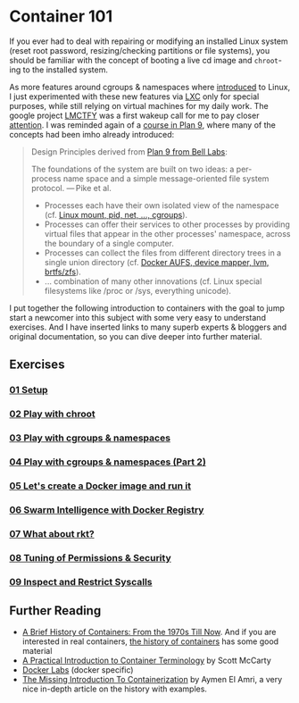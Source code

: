 # Container 101


If you ever had to deal with repairing or modifying an installed Linux system (reset root password, resizing/checking partitions or file systems), you should be familiar with the concept of booting a live cd image and `chroot`-ing to the installed system.

As more features around cgroups & namespaces where [introduced](https://www.youtube.com/watch?v=YsYzMPptB-k) to Linux, I just experimented with these new features via [LXC](https://linuxcontainers.org/) only for special purposes, while still relying on virtual machines for my daily work. The google project [LMCTFY](https://www.linuxplumbersconf.org/2013/ocw//system/presentations/1239/original/lmctfy%20(1).pdf) was a first wakeup call for me to pay closer [attention](https://www.youtube.com/watch?v=doUktZIcXF0). I was reminded again of a [course in Plan 9](http://www.vorlesungen.uni-osnabrueck.de/informatik/Plan9/), where many of the concepts had been imho already introduced:

>Design Principles derived from [Plan 9 from Bell Labs](https://en.wikipedia.org/wiki/Plan_9_from_Bell_Labs):
>
>The foundations of the system are built on two ideas: a per-process name space and a simple message-oriented file system protocol.
>— Pike et al.
> * Processes each have their own isolated view of the namespace (cf. [Linux mount, pid, net, ..., cgroups](https://en.wikipedia.org/wiki/Linux_namespaces)).
> * Processes can offer their services to other processes by providing virtual files that appear in the other processes' namespace, across the boundary of a single computer.
> * Processes can collect the files from different directory trees in a single union directory (cf. [Docker AUFS, device mapper, lvm, brtfs/zfs](https://docs.docker.com/storage/storagedriver/select-storage-driver/)).
> * ... combination of many other innovations (cf. Linux special filesystems like /proc or /sys, everything unicode).

I put together the following introduction to containers with the goal to jump start a newcomer into this subject with some very easy to understand exercises. And I have inserted links to many superb experts & bloggers and original documentation, so you can dive deeper into further material.

## Exercises

### [01 Setup](docs/01setup.md)

### [02 Play with chroot](docs/02chroot.md)

### [03 Play with cgroups & namespaces](docs/03cgroups.md)

### [04 Play with cgroups & namespaces (Part 2)](docs/04cgroups.md)

### [05 Let's create a Docker image and run it](docs/05docker.md)

### [06 Swarm Intelligence with Docker Registry](docs/06registry.md)

### [07 What about rkt?](docs/07rocket.md)

### [08 Tuning of Permissions & Security](docs/08security.md)

### [09 Inspect and Restrict Syscalls](docs/09syscalls.md)

## Further Reading
- [A Brief History of Containers: From the 1970s Till Now](https://blog.aquasec.com/a-brief-history-of-containers-from-1970s-chroot-to-docker-2016). And if you are interested in real containers, [the history of containers](https://mccontainers.com/blog/the-history-of-containers/) has some good material 
- [A Practical Introduction to Container Terminology](https://developers.redhat.com/blog/2018/02/22/container-terminology-practical-introduction/) by Scott McCarty
- [Docker Labs](https://github.com/docker/labs/blob/master/README.md) (docker specific)
- [The Missing Introduction To Containerization](https://medium.com/devopslinks/the-missing-introduction-to-containerization-de1fbb73efc5) by Aymen El Amri, a very nice in-depth article on the history with examples.